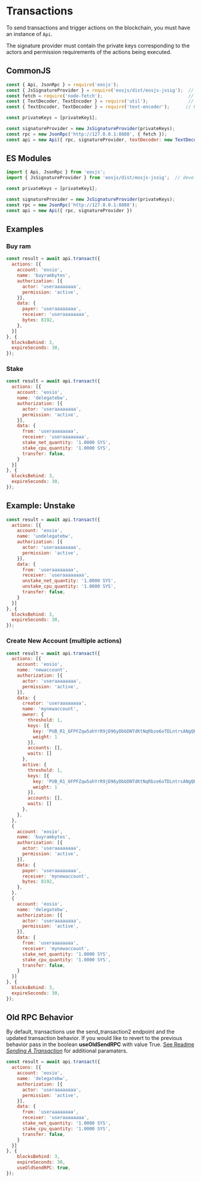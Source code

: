 # Transactions

To send transactions and trigger actions on the blockchain, you must have an instance of `Api`.

The signature provider must contain the private keys corresponding to the actors and permission requirements of the actions being executed.


## CommonJS

```javascript
const { Api, JsonRpc } = require('eosjs');
const { JsSignatureProvider } = require('eosjs/dist/eosjs-jssig');  // development only
const fetch = require('node-fetch');                                // node only
const { TextDecoder, TextEncoder } = require('util');               // node only
const { TextEncoder, TextDecoder } = require('text-encoder');      // React Native, IE11, and Edge Browsers only

const privateKeys = [privateKey1];

const signatureProvider = new JsSignatureProvider(privateKeys);
const rpc = new JsonRpc('http://127.0.0.1:8888', { fetch });
const api = new Api({ rpc, signatureProvider, textDecoder: new TextDecoder(), textEncoder: new TextEncoder() });
```

## ES Modules

```javascript
import { Api, JsonRpc } from 'eosjs';
import { JsSignatureProvider } from 'eosjs/dist/eosjs-jssig';  // development only

const privateKeys = [privateKey1];

const signatureProvider = new JsSignatureProvider(privateKeys);
const rpc = new JsonRpc('http://127.0.0.1:8888');
const api = new Api({ rpc, signatureProvider })
```

## Examples

### Buy ram

```javascript
const result = await api.transact({
  actions: [{
    account: 'eosio',
    name: 'buyrambytes',
    authorization: [{
      actor: 'useraaaaaaaa',
      permission: 'active',
    }],
    data: {
      payer: 'useraaaaaaaa',
      receiver: 'useraaaaaaaa',
      bytes: 8192,
    },
  }]
}, {
  blocksBehind: 3,
  expireSeconds: 30,
});
```

### Stake

```javascript
const result = await api.transact({
  actions: [{
    account: 'eosio',
    name: 'delegatebw',
    authorization: [{
      actor: 'useraaaaaaaa',
      permission: 'active',
    }],
    data: {
      from: 'useraaaaaaaa',
      receiver: 'useraaaaaaaa',
      stake_net_quantity: '1.0000 SYS',
      stake_cpu_quantity: '1.0000 SYS',
      transfer: false,
    }
  }]
}, {
  blocksBehind: 3,
  expireSeconds: 30,
});
```

## Example: Unstake

```javascript
const result = await api.transact({
  actions: [{
    account: 'eosio',
    name: 'undelegatebw',
    authorization: [{
      actor: 'useraaaaaaaa',
      permission: 'active',
    }],
    data: {
      from: 'useraaaaaaaa',
      receiver: 'useraaaaaaaa',
      unstake_net_quantity: '1.0000 SYS',
      unstake_cpu_quantity: '1.0000 SYS',
      transfer: false,
    }
  }]
}, {
  blocksBehind: 3,
  expireSeconds: 30,
});
```

### Create New Account (multiple actions)

```javascript
const result = await api.transact({
  actions: [{
    account: 'eosio',
    name: 'newaccount',
    authorization: [{
      actor: 'useraaaaaaaa',
      permission: 'active',
    }],
    data: {
      creator: 'useraaaaaaaa',
      name: 'mynewaccount',
      owner: {
        threshold: 1,
        keys: [{
          key: 'PUB_R1_6FPFZqw5ahYrR9jD96yDbbDNTdKtNqRbze6oTDLntrsANgQKZu',
          weight: 1
        }],
        accounts: [],
        waits: []
      },
      active: {
        threshold: 1,
        keys: [{
          key: 'PUB_R1_6FPFZqw5ahYrR9jD96yDbbDNTdKtNqRbze6oTDLntrsANgQKZu',
          weight: 1
        }],
        accounts: [],
        waits: []
      },
    },
  },
  {
    account: 'eosio',
    name: 'buyrambytes',
    authorization: [{
      actor: 'useraaaaaaaa',
      permission: 'active',
    }],
    data: {
      payer: 'useraaaaaaaa',
      receiver: 'mynewaccount',
      bytes: 8192,
    },
  },
  {
    account: 'eosio',
    name: 'delegatebw',
    authorization: [{
      actor: 'useraaaaaaaa',
      permission: 'active',
    }],
    data: {
      from: 'useraaaaaaaa',
      receiver: 'mynewaccount',
      stake_net_quantity: '1.0000 SYS',
      stake_cpu_quantity: '1.0000 SYS',
      transfer: false,
    }
  }]
}, {
  blocksBehind: 3,
  expireSeconds: 30,
});
```
## Old RPC Behavior 

By default, transactions use the send_transaction2 endpoint and the updated transaction behavior. If you would like to revert to the previous behavior pass in the boolean **useOldSendRPC** with value True.
[See Readme *Sending A Transaction*](../README.md#Sending%20a%20transaction) for additional paramaters.

```javascript
const result = await api.transact({
  actions: [{
    account: 'eosio',
    name: 'delegatebw',
    authorization: [{
      actor: 'useraaaaaaaa',
      permission: 'active',
    }],
    data: {
      from: 'useraaaaaaaa',
      receiver: 'useraaaaaaaa',
      stake_net_quantity: '1.0000 SYS',
      stake_cpu_quantity: '1.0000 SYS',
      transfer: false,
    }
  }]
}, {
    blocksBehind: 3,
    expireSeconds: 30,
    useOldSendRPC: true,
});
```